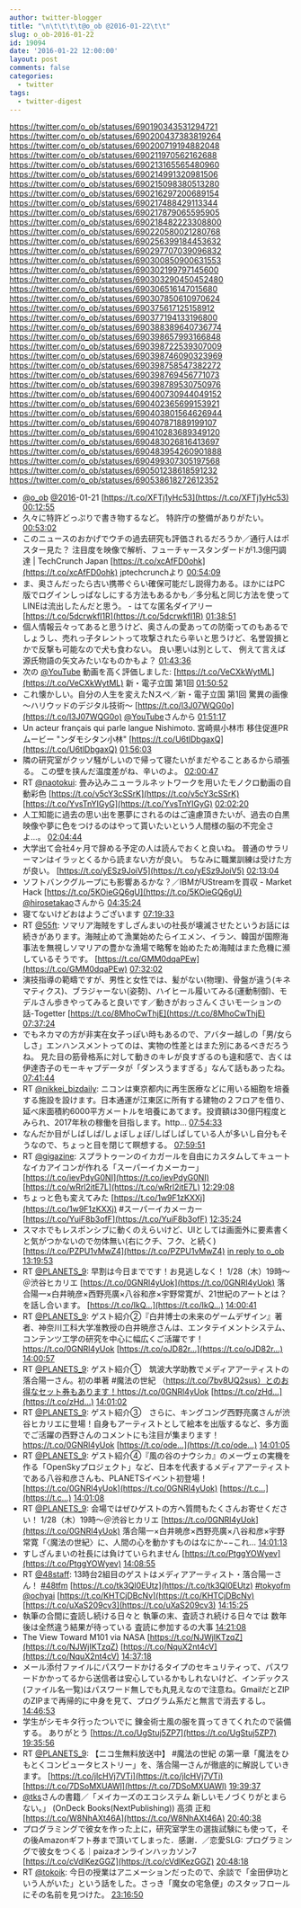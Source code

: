 ```yaml
---
author: twitter-blogger
title: "\n\t\t\t\t@o_ob @2016-01-22\t\t"
slug: o_ob-2016-01-22
id: 19094
date: '2016-01-22 12:00:00'
layout: post
comments: false
categories:
  - twitter
tags:
  - twitter-digest
---
```


https://twitter.com/o_ob/statuses/690190343531294721 https://twitter.com/o_ob/statuses/690200437383819264 https://twitter.com/o_ob/statuses/690200719194882048 https://twitter.com/o_ob/statuses/690211970562162688 https://twitter.com/o_ob/statuses/690213165565480960 https://twitter.com/o_ob/statuses/690214991320981506 https://twitter.com/o_ob/statuses/690215098380513280 https://twitter.com/o_ob/statuses/690216297200689154 https://twitter.com/o_ob/statuses/690217488429113344 https://twitter.com/o_ob/statuses/690217879065595905 https://twitter.com/o_ob/statuses/690218482223308800 https://twitter.com/o_ob/statuses/690220580021280768 https://twitter.com/o_ob/statuses/690256399184453632 https://twitter.com/o_ob/statuses/690297707039096832 https://twitter.com/o_ob/statuses/690300850900631553 https://twitter.com/o_ob/statuses/690302199797145600 https://twitter.com/o_ob/statuses/690303290450452480 https://twitter.com/o_ob/statuses/690306516147015680 https://twitter.com/o_ob/statuses/690307850610970624 https://twitter.com/o_ob/statuses/690375617125158912 https://twitter.com/o_ob/statuses/690377194133196800 https://twitter.com/o_ob/statuses/690388389640736774 https://twitter.com/o_ob/statuses/690398657993166848 https://twitter.com/o_ob/statuses/690398722539307009 https://twitter.com/o_ob/statuses/690398746090323969 https://twitter.com/o_ob/statuses/690398758547382272 https://twitter.com/o_ob/statuses/690398769456771073 https://twitter.com/o_ob/statuses/690398789530750976 https://twitter.com/o_ob/statuses/690400730944049152 https://twitter.com/o_ob/statuses/690402365699153921 https://twitter.com/o_ob/statuses/690403801564626944 https://twitter.com/o_ob/statuses/690407871889199107 https://twitter.com/o_ob/statuses/690410283689349120 https://twitter.com/o_ob/statuses/690483026816413697 https://twitter.com/o_ob/statuses/690483954260901888 https://twitter.com/o_ob/statuses/690499307305197568 https://twitter.com/o_ob/statuses/690501238618591232 https://twitter.com/o_ob/statuses/690538618272612352  

*   [@o_ob](https://twitter.com/o_ob) [@2016](https://twitter.com/2016)-01-21 [https://t.co/XFTj1yHc53](https://t.co/XFTj1yHc53) [00:12:55](https://twitter.com/o_ob/statuses/690190343531294721)
*   久々に特許どっぷりで書き物するなど。 特許庁の整備がありがたい。 [00:53:02](https://twitter.com/o_ob/statuses/690200437383819264)
*   このニュースのおかげでウチの過去研究も評価されるだろうか／通行人はポスター見た？ 注目度を映像で解析、フューチャースタンダードが1.3億円調達 | TechCrunch Japan [https://t.co/xcAfFD0ohk](https://t.co/xcAfFD0ohk) jptechcrunchより [00:54:09](https://twitter.com/o_ob/statuses/690200719194882048)
*   ま、奥さんだったら古い携帯ぐらい確保可能だし説得力ある。ほかにはPC版でログインしっぱなしにする方法もあるかも／多分私と同じ方法を使ってLINEは流出したんだと思う。 - はてな匿名ダイアリー [https://t.co/5dcrwkfI1R](https://t.co/5dcrwkfI1R) [01:38:51](https://twitter.com/o_ob/statuses/690211970562162688)
*   個人情報云々ってあると思うけど、奥さんの愛あっての防衛ってのもあるでしょうし、売れっ子タレントって攻撃されたら辛いと思うけど、名誉毀損とかで反撃も可能なので犬も食わない。 良い悪いは別として、 例えて言えば 源氏物語の矢文みたいなものかもよ？ [01:43:36](https://twitter.com/o_ob/statuses/690213165565480960)
*   次の [@YouTube](https://twitter.com/YouTube) 動画を高く評価しました: [https://t.co/VeCXkWytML](https://t.co/VeCXkWytML) 新・電子立国 第1回 [01:50:52](https://twitter.com/o_ob/statuses/690214991320981506)
*   これ懐かしい。自分の人生を変えたNスぺ／新・電子立国 第1回 驚異の画像～ハリウッドのデジタル技術～ [https://t.co/l3J07WQG0o](https://t.co/l3J07WQG0o) [@YouTube](https://twitter.com/YouTube)さんから [01:51:17](https://twitter.com/o_ob/statuses/690215098380513280)
*   Un acteur français qui parle langue Nishimoto. 宮崎県小林市 移住促進PRムービー "ンダモシタン小林" [https://t.co/U6tlDbgaxQ](https://t.co/U6tlDbgaxQ) [01:56:03](https://twitter.com/o_ob/statuses/690216297200689154)
*   隣の研究室がクッソ騒がしいので帰って寝たいがまだやることあるから頑張る。 この壁を挟んだ温度差がね、辛いのよ。 [02:00:47](https://twitter.com/o_ob/statuses/690217488429113344)
*   RT [@naotokui](https://twitter.com/naotokui): 畳み込みニューラルネットワークを用いたモノクロ動画の自動彩色 [https://t.co/v5cY3cSSrK](https://t.co/v5cY3cSSrK) [https://t.co/YvsTnYIGyG](https://t.co/YvsTnYIGyG) [02:02:20](https://twitter.com/o_ob/statuses/690217879065595905)
*   人工知能に過去の思い出を悪夢にされるのはご遠慮頂きたいが、過去の白黒映像や夢に色をつけるのはやって貰いたいという人間様の脳の不完全さよ...。 [02:04:44](https://twitter.com/o_ob/statuses/690218482223308800)
*   大学出て会社4ヶ月で辞める予定の人は読んでおくと良いね。 普通のサラリーマンはイラッとくるから読まない方が良い。 ちなみに職業訓練は受けた方が良い。 [https://t.co/yESz9JoiV5](https://t.co/yESz9JoiV5) [02:13:04](https://twitter.com/o_ob/statuses/690220580021280768)
*   ソフトバンクグループにも影響あるかな？／IBMがUStreamを買収 - Market Hack [https://t.co/5KOieGQ6gU](https://t.co/5KOieGQ6gU) [@hirosetakao](https://twitter.com/hirosetakao)さんから [04:35:24](https://twitter.com/o_ob/statuses/690256399184453632)
*   寝てないけどおはようございます [07:19:33](https://twitter.com/o_ob/statuses/690297707039096832)
*   RT [@55ft](https://twitter.com/55ft): ソマリア海賊をすしざんまいの社長が壊滅させたというお話には続きがあります。海賊止めて漁業始めたらイエメン、イラン、韓国が国際海事法を無視しソマリアの豊かな漁場で略奪を始めたため海賊はまた危機に瀕しているそうです。 [https://t.co/GMM0dqaPEw](https://t.co/GMM0dqaPEw) [07:32:02](https://twitter.com/o_ob/statuses/690300850900631553)
*   演技指導の範疇ですが、男性と女性では、髪がない(物理)、骨盤が違う(キネマティクス)、ブラジャーない(姿勢)、ハイヒール履いてみる(運動制御)、モデルさん歩きやってみると良いです／動きがおっさんくさいモーションの話-Togetter [https://t.co/8MhoCwThjE](https://t.co/8MhoCwThjE) [07:37:24](https://twitter.com/o_ob/statuses/690302199797145600)
*   でもネカマの方が非実在女子っぽい時もあるので、アバター越しの「男/女らしさ」エンハンスメントってのは、実物の性差とはまた別にあるべきだろうね。 見た目の筋骨格系に対して動きのキレが良すぎるのも違和感で、古くは伊達杏子のモーキャプデータが「ダンスうますぎる」なんて話もあったね。 [07:41:44](https://twitter.com/o_ob/statuses/690303290450452480)
*   RT [@nikkei_bizdaily](https://twitter.com/nikkei_bizdaily): ニコンは東京都内に再生医療などに用いる細胞を培養する施設を設けます。日本通運が江東区に所有する建物の２フロアを借り、延べ床面積約6000平方メートルを培養にあてます。投資額は30億円程度とみられ、2017年秋の稼働を目指します。http… [07:54:33](https://twitter.com/o_ob/statuses/690306516147015680)
*   なんだか目がしばしば/しょぼしょぼ/しぱしぱしている人が多いし自分もそうなので、ちょっと目を閉じて瞑想する。 [07:59:51](https://twitter.com/o_ob/statuses/690307850610970624)
*   RT [@gigazine](https://twitter.com/gigazine): スプラトゥーンのイカガールを自由にカスタムしてキュートなイカアイコンが作れる「スーパーイカメーカー」 [https://t.co/ievPdyG0NI](https://t.co/ievPdyG0NI) [https://t.co/wRrl2itE7L](https://t.co/wRrl2itE7L) [12:29:08](https://twitter.com/o_ob/statuses/690375617125158912)
*   ちょっと色も変えてみた [https://t.co/1w9F1zKXXj](https://t.co/1w9F1zKXXj) #スーパーイカメーカー [https://t.co/YuiF8b3ofF](https://t.co/YuiF8b3ofF) [12:35:24](https://twitter.com/o_ob/statuses/690377194133196800)
*   スマホでもレスポンシブに動くのえらいけど、UIとしては画面外に要素書くと気がつかないので勿体無い(右にクチ、フク、と続く) [https://t.co/PZPU1vMwZ4](https://t.co/PZPU1vMwZ4) [in reply to o_ob](https://twitter.com/o_ob/statuses/690377194133196800) [13:19:53](https://twitter.com/o_ob/statuses/690388389640736774)
*   RT [@PLANETS_9](https://twitter.com/PLANETS_9): 早割は今日までです！お見逃しなく！ 1/28（木）19時〜＠渋谷ヒカリエ [https://t.co/0GNRl4yUok](https://t.co/0GNRl4yUok) 落合陽一×白井暁彦×西野亮廣×八谷和彦×宇野常寛が、21世紀のアートとは？を話し合います。 [https://t.co/IkQ…](https://t.co/IkQ…) [14:00:41](https://twitter.com/o_ob/statuses/690398657993166848)
*   RT [@PLANETS_9](https://twitter.com/PLANETS_9): ゲスト紹介②『白井博士の未来のゲームデザイン』著者、神奈川工科大学准教授の白井暁彦さんは、エンタテイメントシステム、コンテンツ工学の研究を中心に幅広くご活躍です！https://t.co/0GNRl4yUok [https://t.co/oJD82r…](https://t.co/oJD82r…) [14:00:57](https://twitter.com/o_ob/statuses/690398722539307009)
*   RT [@PLANETS_9](https://twitter.com/PLANETS_9): ゲスト紹介①　筑波大学助教でメディアアーティストの落合陽一さん。初の単著 #魔法の世紀 （https://t.co/7bv8UQ2sus）とのお得なセット券もあります！https://t.co/0GNRl4yUok [https://t.co/zHd…](https://t.co/zHd…) [14:01:02](https://twitter.com/o_ob/statuses/690398746090323969)
*   RT [@PLANETS_9](https://twitter.com/PLANETS_9): ゲスト紹介③　さらに、キングコング西野亮廣さんが渋谷ヒカリエに登場！自身もアーティストとして絵本を出版するなど、多方面でご活躍の西野さんのコメントにも注目が集まります！https://t.co/0GNRl4yUok [https://t.co/ode…](https://t.co/ode…) [14:01:05](https://twitter.com/o_ob/statuses/690398758547382272)
*   RT [@PLANETS_9](https://twitter.com/PLANETS_9): ゲスト紹介④『風の谷のナウシカ』のメーヴェの実機を作る「OpenSkyプロジェクト」など、日本を代表するメディアアーティストである八谷和彦さんも、PLANETSイベント初登場！ [https://t.co/0GNRl4yUok](https://t.co/0GNRl4yUok) [https://t.c…](https://t.c…) [14:01:08](https://twitter.com/o_ob/statuses/690398769456771073)
*   RT [@PLANETS_9](https://twitter.com/PLANETS_9): 会場ではぜひゲストの方へ質問もたくさんお寄せください！ 1/28（木）19時〜＠渋谷ヒカリエ [https://t.co/0GNRl4yUok](https://t.co/0GNRl4yUok) 落合陽一×白井暁彦×西野亮廣×八谷和彦×宇野常寛「〈魔法の世紀〉に、人間の心を動かすものはなにか−−これ… [14:01:13](https://twitter.com/o_ob/statuses/690398789530750976)
*   すしざんまいの社長には負けていられません [https://t.co/PtggYOWyev](https://t.co/PtggYOWyev) [14:08:55](https://twitter.com/o_ob/statuses/690400730944049152)
*   RT [@48staff](https://twitter.com/48staff): 13時台2組目のゲストはメディアアーティスト・落合陽一さん！ [#48tfm](https://twitter.com/search?q=%2348tfm&src=hash) [https://t.co/tk3Ql0EUtz](https://t.co/tk3Ql0EUtz) [#tokyofm](https://twitter.com/search?q=%23tokyofm&src=hash) [@ochyai](https://twitter.com/ochyai) [https://t.co/KHTCjDBcNv](https://t.co/KHTCjDBcNv) [https://t.co/uXaS209cv3](https://t.co/uXaS209cv3) [14:15:25](https://twitter.com/o_ob/statuses/690402365699153921)
*   執筆の合間に査読し続ける日々と 執筆の末、査読され続ける日々では 数年後は全然違う結果が待っている 査読に参加するの大事 [14:21:08](https://twitter.com/o_ob/statuses/690403801564626944)
*   The View Toward M101 via NASA [https://t.co/NJWjIKTzqZ](https://t.co/NJWjIKTzqZ) [https://t.co/NquX2nt4cV](https://t.co/NquX2nt4cV) [14:37:18](https://twitter.com/o_ob/statuses/690407871889199107)
*   メール添付ファイルにパスワードかけるタイプのセキュリティって、パスワードかかってるから送信者は安心しているかもしれないけど、インデックス(ファイル名一覧)はパスワード無しでも丸見えなので注意ね。GmailだとZIPのZIPまで再帰的に中身を見て、プログラム系だと無言で消去するし。 [14:46:53](https://twitter.com/o_ob/statuses/690410283689349120)
*   学生がシモキタ行ったついでに 錬金術士風の服を買ってきてくれたので装備する。 ありがとう [https://t.co/UgStuj5ZP7](https://t.co/UgStuj5ZP7) [19:35:56](https://twitter.com/o_ob/statuses/690483026816413697)
*   RT [@PLANETS_9](https://twitter.com/PLANETS_9): 【ニコ生無料放送中】 #魔法の世紀 の第一章「魔法をひもとくコンピュータヒストリー」を、落合陽一さんが徹底的に解説していきます。 [https://t.co/jlcHVj7VTi](https://t.co/jlcHVj7VTi) [https://t.co/7DSoMXUAWl](https://t.co/7DSoMXUAWl) [19:39:37](https://twitter.com/o_ob/statuses/690483954260901888)
*   [@tks](https://twitter.com/tks)さんの書籍／「メイカーズのエコシステム 新しいモノづくりがとまらない。」 (OnDeck Books(NextPublishing)) 高須 正和 [https://t.co/W8NhAXt46A](https://t.co/W8NhAXt46A) [20:40:38](https://twitter.com/o_ob/statuses/690499307305197568)
*   プログラミングで彼女を作った上に，研究室学生の選抜試験にも使って，その後Amazonギフト券まで頂いてしまった．感謝．／恋愛SLG: プログラミングで彼女をつくる｜paizaオンラインハッカソン7 [https://t.co/cVdlKezGGZ](https://t.co/cVdlKezGGZ) [20:48:18](https://twitter.com/o_ob/statuses/690501238618591232)
*   RT [@tokoik](https://twitter.com/tokoik): 今日の授業はアニメーションだったので、余談で「金田伊功という人がいた」という話をした。さっき「魔女の宅急便」のスタッフロールにその名前を見つけた。 [23:16:50](https://twitter.com/o_ob/statuses/690538618272612352)
